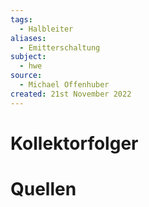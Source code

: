 ```yaml
---
tags:
  - Halbleiter
aliases:
  - Emitterschaltung
subject:
  - hwe
source:
  - Michael Offenhuber
created: 21st November 2022
---
```


# Kollektorfolger

# Quellen